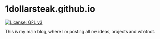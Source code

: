 # 1dollarsteak.github.io
[![License: GPL v3](https://img.shields.io/badge/License-GPLv3-blue.svg)](https://www.gnu.org/licenses/gpl-3.0)

This is my main blog, where I'm posting all my ideas, projects and whatnot.
